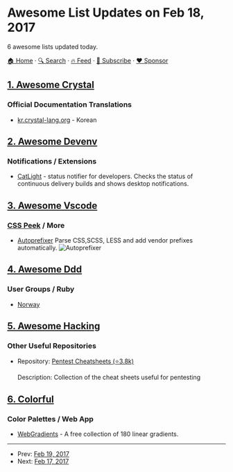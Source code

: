 # Awesome List Updates on Feb 18, 2017

6 awesome lists updated today.

[🏠 Home](/README.md) · [🔍 Search](https://www.trackawesomelist.com/search/) · [🔥 Feed](https://www.trackawesomelist.com/rss.xml) · [📮 Subscribe](https://trackawesomelist.us17.list-manage.com/subscribe?u=d2f0117aa829c83a63ec63c2f&id=36a103854c) · [❤️  Sponsor](https://github.com/sponsors/theowenyoung)



## [1. Awesome Crystal](/content/veelenga/awesome-crystal/README.md)

### Official Documentation Translations

*   [kr.crystal-lang.org](https://kr.crystal-lang.org/) - Korean

## [2. Awesome Devenv](/content/jondot/awesome-devenv/README.md)

### Notifications / Extensions

*   [CatLight](https://catlight.io) - status notifier for developers. Checks the status of continuous delivery builds and shows desktop notifications.

## [3. Awesome Vscode](/content/viatsko/awesome-vscode/README.md)

### [CSS Peek](https://marketplace.visualstudio.com/items?itemName=pranaygp.vscode-css-peek) / More

*   [Autoprefixer](https://marketplace.visualstudio.com/items?itemName=mrmlnc.vscode-autoprefixer)
    Parse CSS,SCSS, LESS and add vendor prefixes automatically.
    ![Autoprefixer](https://cloud.githubusercontent.com/assets/7034281/16823311/da82a3c6-496b-11e6-8d95-0bebbf0b9607.gif)

## [4. Awesome Ddd](/content/heynickc/awesome-ddd/README.md)

### User Groups / Ruby

*   [Norway](https://www.meetup.com/dddnorway/)

## [5. Awesome Hacking](/content/Hack-with-Github/Awesome-Hacking/README.md)

### Other Useful Repositories

- Repository: [Pentest Cheatsheets (⭐3.8k)](https://github.com/coreb1t/awesome-pentest-cheat-sheets)

  Description: Collection of the cheat sheets useful for pentesting



## [6. Colorful](/content/Siddharth11/Colorful/README.md)

### Color Palettes / Web App

*   [WebGradients](https://webgradients.com/) - A free collection of 180 linear gradients.

---

- Prev: [Feb 19, 2017](/content/2017/02/19/README.md)
- Next: [Feb 17, 2017](/content/2017/02/17/README.md)